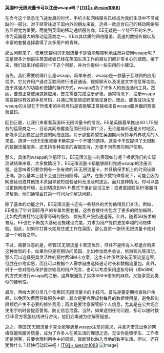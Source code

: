 **英国EE无限流量卡可以注册wsapp吗？[[TG💪+ @esim1088](https://t.me/s/esim1088)]**

在当今这个信息化飞速发展的时代，手机卡和网络服务已经成为我们生活中不可或缺的一部分。对于经常往返于国内外的朋友来说，选择一款适合自己的移动网络服务显得尤为重要。而提到英国的移动通信服务商，EE无疑是一个绕不开的名字。作为英国最大的移动运营商之一，EE以其优质的网络覆盖、高速的数据传输以及丰富的套餐选择赢得了众多用户的青睐。

那么问题来了，使用EE提供的无限流量卡是否能够顺利地注册并使用wsapp呢？这是很多计划前往英国或者已经在英国生活工作的朋友们都非常关心的话题。接下来，我们就来详细探讨一下这个问题，并为你提供一些实用的小建议。

首先，我们需要明确什么是wsapp。简单来说，wsapp是一款基于互联网的应用程序，它允许用户通过互联网进行语音通话、视频聊天以及发送文字信息等功能。由于其强大的功能和便捷的操作方式，wsapp成为了许多人的首选通讯工具。然而，要想正常使用这款应用，首先需要完成注册步骤。通常情况下，注册wsapp需要提供有效的手机号码，并通过短信验证码来验证身份。因此，能否成功注册wsapp的关键在于所使用的手机号码是否能够正常接收来自wsapp服务器的短信验证码。

回到正题，让我们来看看英国EE无限流量卡的情况。EE是英国最早推出4G LTE服务的运营商之一，目前其网络覆盖范围已经非常广泛，无论是城市还是乡村地区，都能享受到稳定且快速的网络连接。对于那些希望在英国期间保持与外界联系的人来说，选择一张EE无限流量卡确实是一个不错的选择。这类卡不仅提供了无限制的数据流量服务，还支持多种语言的客服支持，方便不同背景的用户使用。

那么，具体到wsapp的注册环节，EE无限流量卡的表现如何呢？根据我们的实际测试结果来看，大多数情况下，EE无限流量卡都能够顺利完成wsapp的注册流程。这意味着只要你拥有一张有效的EE无限流量卡，并且确保手机上的时间设置正确，那么基本上就不会遇到任何阻碍。当然，在极少数特殊情况下，可能会因为网络延迟或其他技术原因导致短信验证码无法及时送达。面对这种情况，你可以尝试更换网络环境，比如切换到Wi-Fi模式下重新尝试注册；或者直接联系EE客服寻求帮助，他们通常会在第一时间为你解决问题。

除了基本的功能之外，EE无限流量卡还有一些额外的优势值得我们关注。例如，EE推出了针对国际用户的专属优惠套餐，这些套餐往往包含了更多的附加福利，比如免费拨打特定国家号码的服务、优先客户服务通道等。此外，随着5G技术的普及，EE也在不断加大基础设施建设力度，力求为用户提供更加卓越的网络体验。因此，如果你打算长期居住或工作在英国，那么投资一张EE无限流量卡绝对是一个明智之举。

不过，需要注意的是，尽管EE无限流量卡表现优异，但并不是所有人都适合购买这种类型的卡。如果你只是短期访问英国，比如参加商务会议、旅游观光等活动，那么可以选择更具灵活性的预付费SIM卡方案。这类卡片虽然没有无限流量选项，但胜在价格实惠，而且可以根据个人需求自由选择通话时长和数据流量包。此外，对于一些对隐私保护要求较高的用户而言，也可以考虑采用虚拟号码（即eSIM）的方式来进行wsapp的注册，这样既避免了实体SIM卡带来的麻烦，又能享受到类似的便利性。

最后，再给大家分享几个使用EE无限流量卡的小技巧。首先是要定期检查账户余额，以免因欠费而导致服务中断；其次是要合理规划每月的数据使用量，避免超出限额后产生不必要的额外费用；再次是要注意保管好个人信息，尤其是在公共场合使用手机时要提高警惕，防止信息泄露。当然，如果遇到任何问题，都可以随时拨打EE官方客服热线进行咨询，他们会竭诚为你解答疑惑。

总之，英国EE无限流量卡完全能够满足wsapp注册的需求，并且凭借其出色的网络性能和服务质量，成为了许多人在英生活的理想之选。无论你是留学生、工作者还是游客，只要合理利用手中的资源，就能轻松融入当地的数字生活。所以，还在犹豫什么？赶快行动起来吧！[[TG💪+ @esim1088](https://t.me/s/esim1088) ![Image](https://i.postimg.cc/4NQfJmqS/Snipaste-2025-05-13-00-14-12.png)]